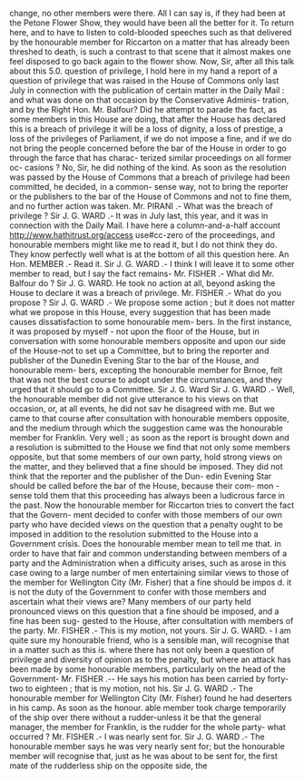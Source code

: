 change, no other members were there. All I can say is, if they had been at the Petone Flower Show, they would have been all the better for it. To return here, and to have to listen to cold-blooded speeches such as that delivered by the honourable member for Riccarton on a matter that has already been threshed to death, is such a contrast to that scene that it almost makes one feel disposed to go back again to the flower show. Now, Sir, after all this talk about this 5.0. question of privilege, I hold here in my hand a report of a question of privilege that was raised in the House of Commons only last July in connection with the publication of certain matter in the Daily Mail : and what was done on that occasion by the Conservative Adminis- tration, and by the Right Hon. Mr. Balfour? Did he attempt to parade the fact, as some members in this House are doing, that after the House has declared this is a breach of privilege it will be a loss of dignity, a loss of prestige, a loss of the privileges of Parliament, if we do not impose a fine, and if we do not bring the people concerned before the bar of the House in order to go through the farce that has charac- terized similar proceedings on all former oc- casions ? No, Sir, he did nothing of the kind. As soon as the resolution was passed by the House of Commons that a breach of privilege had been committed, he decided, in a common- sense way, not to bring the reporter or the publishers to the bar of the House of Commons and not to fine them, and no further action was taken. Mr. PIRANI .- What was the breach of privilege ? Sir J. G. WARD .- It was in July last, this year, and it was in connection with the Daily Mail. I have here a column-and-a-half account http://www.hathitrust.org/access use#cc-zero of the proceedings, and honourable members might like me to read it, but I do not think they do. They know perfectly well what is at the bottom of all this question here. An Hon. MEMBER .- Read it. Sir J. G. WARD .- I think I will leave it to some other member to read, but I say the fact remains- Mr. FISHER .- What did Mr. Balfour do ? Sir J. G. WARD. He took no action at all, beyond asking the House to declare it was a breach of privilege. Mr. FISHER .- What do you propose ? Sir J. G. WARD .- We propose some action ; but it does not matter what we propose in this House, every suggestion that has been made causes dissatisfaction to some honourable mem- bers. In the first instance, it was proposed by myself - not upon the floor of the House, but in conversation with some honourable members opposite and upon our side of the House-not to set up a Committee, but to bring the reporter and publisher of the Dunedin Evening Star to the bar of the House, and honourable mem- bers, excepting the honourable member for Brnoe, felt that was not the best course to adopt under the circumstances, and they urged that it should go to a Committee. Sir J. G. Ward Sir J. G. WARD .- Well, the honourable member did not give utterance to his views on that occasion, or, at all events, he did not sav he disagreed with me. But we came to that course after consultation with honourable members opposite, and the medium through which the suggestion came was the honourable member for Franklin. Very well ; as soon as the report is brought down and a resolution is submitted to the House we find that not only some members opposite, but that some members of our own party, hold strong views on the matter, and they believed that a fine should be imposed. They did not think that the reporter and the publisher of the Dun- edin Evening Star should be called before the bar of the House, because their com- mon - sense told them that this proceeding has always been a ludicrous farce in the past. Now the honourable member for Riccarton tries to convert the fact that the Govern- ment decided to confer with those members of our own party who have decided views on the question that a penalty ought to be imposed in addition to the resolution submitted to the House into a Government crisis. Does the honourable member mean to tell me that. in order to have that fair and common understanding between members of a party and the Administration when a difficuity arises, such as arose in this case owing to a large number of men entertaining similar views to those of the member for Wellington City (Mr. Fisher) that a fine should be impos d. it is not the duty of the Government to confer with those members and ascertain what their views are? Many members of our party held pronounced views on this question that a fine should be imposed, and a fine has been sug- gested to the House, after consultation with members of the party. Mr. FISHER .- This is my motion, not yours. Sir J. G. WARD. - I am quite sure my honourable friend, who is a sensible man, will recognise that in a matter such as this is. where there has not only been a question of privilege and diversity of opinion as to the penalty, but where an attack has been made by some honourable members, particularly on the head of the Government- Mr. FISHER .-- He says his motion has been carried by forty-two to eighteen ; that is my motion, not his. Sir J. G. WARD .- The honourable member for Wellington City (Mr. Fisher) found he had deserters in his camp. As soon as the honour. able member took charge temporarily of the ship over there without a rudder-unless it be that the general manager, the member for Franklin, is the rudder for the whole party- what occurred ? Mr. FISHER .- I was nearly sent for. Sir J. G. WARD .- The honourable member says he was very nearly sent for; but the honourable member will recognise that, just as he was about to be sent for, the first mate of the rudderless ship on the opposite side, the 